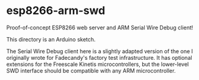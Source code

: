 # esp8266-arm-swd
Proof-of-concept ESP8266 web server and ARM Serial Wire Debug client!

This directory is an Arduino sketch.

The Serial Wire Debug client here is a slightly adapted version of the one I originally wrote for Fadecandy's factory test infrastructure. It has optional extensions for the Freescale Kinetis microcontrollers, but the lower-level SWD interface should be compatible with any ARM microcontroller.

